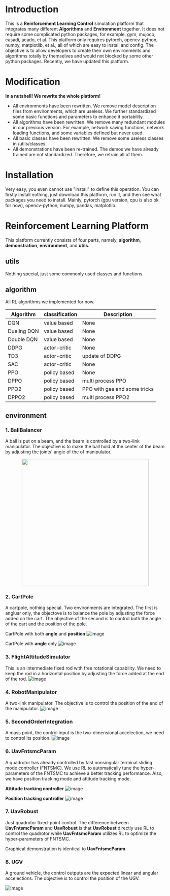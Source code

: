 # Introduction

This is a **Reinforcement Learning Control** simulation platform that integrates many different **Algorithms** and **Environment** together.
It does not require some complicated python packages, for example, gym, mujoco, casadi, acado, et al.
This platform only requires pytorch, opencv-python, numpy, matplotlib, et al., all of which are easy to install and config.
The objective is to allow developers to create their own environments and algorithms totally by themselves and would not blocked by some other python packages.
Recently, we have updated this platform.

# Modification

**In a nutshell! We rewrite the whole platform!**

* All environments have been rewritten. We remove model description files from environments, which are useless.
  We further standardized some basic functions and parameters to enhance it portability.
* All algorithms have been rewritten. We remove many redundant modules in our previous version. For example, network saving functions, network loading functions,
  and some variables defined but never used.
* All basic classes have been rewritten. We remove some useless classes in /utils/classes.
* All demonstrations have been re-trained. The demos we have already trained are not standardized. Therefore, we retrain all of them.

# Installation

Very easy, you even cannot use "install" to define this operation. You can firstly install nothing, just download this platform, run it, and then see
what packages you need to install. Mainly, pytorch (gpu version, cpu is also ok for now), opencv-python, numpy, pandas, matplotlib.

# Reinforcement Learning Platform

This platform currently consists of four parts, namely, **algorithm**, **demonstration**, **environment**, and **utils**.

## utils

Nothing special, just some commonly used classes and functions.

## algorithm

All RL algorithms we implemented for now.

|  Algorithm  |  classification |         Description          |
| ----------- | --------------- | ---------------------------- |
|     DQN     |   value based   |              None            |
| Dueling DQN |   value based   |              None            |
| Double DQN  |   value based   |              None            |
|     DDPG    |   actor-critic  |              None            |
|     TD3     |   actor-critic  |        update of DDPG        |
|     SAC     |   actor-critic  |              None            |
|     PPO     |   policy based  |              None            |
|     DPPO    |   policy based  |      multi process PPO       |
|     PPO2    |   policy based  | PPO with gae and some tricks |
|    DPPO2    |   policy based  |      multi process PPO2      |

## environment

### 1. BallBalancer

A ball is put on a beam, and the beam is controlled by a two-link manipulator. The objective is to make the ball hold at the center of the beam by adjusting the joints' angle of the of manipulator.

<div align=center>
    <img src="https://github.com/ReinforcementLearning-StudyNote/ReinforcementLearning_V2/blob/main/gifs/envs/BallBalancer1D.gif" width="400px">
</div>

### 2. CartPole

A cartpole, nothing special. Two environments are integrated. The first is angluar only, the objectove is to balance the pole by adjusting the force added on the cart. The objective of the second is to control both the angle of the cart and the position of the pole.

CartPole with both **angle** and **position**
![image](https://github.com/ReinforcementLearning-StudyNote/ReinforcementLearning_V2/blob/main/gifs/envs/CartPole.gif)

CartPole with **angle** only
![image](https://github.com/ReinforcementLearning-StudyNote/ReinforcementLearning_V2/blob/main/gifs/envs/CartPoleAngleOnly.gif)

### 3. FlightAttitudeSimulator

This is an intermediate fixed rod with free rotational capability. We need to keep the rod in a horizontal position by adjusting the force added at the end of the rod.
![image](https://github.com/ReinforcementLearning-StudyNote/ReinforcementLearning_V2/blob/main/gifs/envs/Flight_Attitude_Simulator.gif)

### 4. RobotManipulator

A two-link manipulator. The objective is to control the position of the end of the manipulator.
![image](https://github.com/ReinforcementLearning-StudyNote/ReinforcementLearning_V2/blob/main/gifs/envs/TwoLinkManipulator.gif)

### 5. SecondOrderIntegration

A mass point, the control input is the two-dimensional accelection, we need to control its position.
![image](https://github.com/ReinforcementLearning-StudyNote/ReinforcementLearning_V2/blob/main/gifs/envs/SecondOrderIntegration.gif)

### 6. UavFntsmcParam

A quadrotor has already controlled by fast nonsingular terminal sliding mode controller (FNTSMC). We use RL to automatically tune the hyper-parameters of the FNTSMC to achieve a better tracking performance. Also, we have position tracking mode and attitude tracking mode.

**Attitude tracking controller**
![image](https://github.com/ReinforcementLearning-StudyNote/ReinforcementLearning_V2/blob/main/gifs/envs/UavFntsmcAtt.gif)

**Position tracking controller**
![image](https://github.com/ReinforcementLearning-StudyNote/ReinforcementLearning_V2/blob/main/gifs/envs/UavFntsmcPos.gif)

### 7. UavRobust

Just quadrotor fixed-point control. The difference between **UavFntsmcParam** and **UavRobust** is that **UavRobust** directly use RL to control the quadrotor while **UavFntsmcParam** utilizes RL to optimize the hyper-parameters of FNTSMC.

Graphical demonstration is identical to **UavFntsmcParam**.


### 8. UGV

A ground vehicle, the control outputs are the expected linear and angular accelections. The objective is to control the position of the UGV.

![image](https://github.com/ReinforcementLearning-StudyNote/ReinforcementLearning_V2/blob/main/gifs/envs/UGV.gif)





